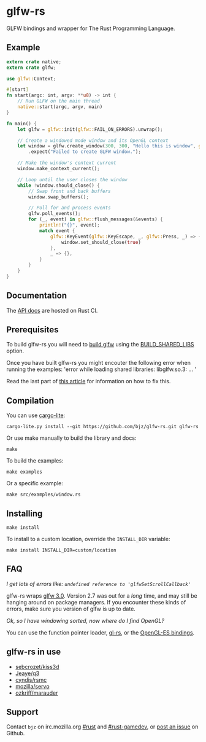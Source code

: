 <!--
    Copyright 2013 The GLFW-RS Developers. For a full listing of the authors,
    refer to the AUTHORS file at the top-level directory of this distribution.

    Licensed under the Apache License, Version 2.0 (the "License");
    you may not use this file except in compliance with the License.
    You may obtain a copy of the License at

        http://www.apache.org/licenses/LICENSE-2.0

    Unless required by applicable law or agreed to in writing, software
    distributed under the License is distributed on an "AS IS" BASIS,
    WITHOUT WARRANTIES OR CONDITIONS OF ANY KIND, either express or implied.
    See the License for the specific language governing permissions and
    limitations under the License.
-->

# glfw-rs

GLFW bindings and wrapper for The Rust Programming Language.

## Example

~~~rust
extern crate native;
extern crate glfw;

use glfw::Context;

#[start]
fn start(argc: int, argv: **u8) -> int {
    // Run GLFW on the main thread
    native::start(argc, argv, main)
}

fn main() {
    let glfw = glfw::init(glfw::FAIL_ON_ERRORS).unwrap();

    // Create a windowed mode window and its OpenGL context
    let window = glfw.create_window(300, 300, "Hello this is window", glfw::Windowed)
        .expect("Failed to create GLFW window.");

    // Make the window's context current
    window.make_context_current();

    // Loop until the user closes the window
    while !window.should_close() {
        // Swap front and back buffers
        window.swap_buffers();

        // Poll for and process events
        glfw.poll_events();
        for (_, event) in glfw::flush_messages(&events) {
            println!("{}", event);
            match event {
                glfw::KeyEvent(glfw::KeyEscape, _, glfw::Press, _) => {
                    window.set_should_close(true)
                },
                _ => {},
            }
        }
    }
}
~~~

## Documentation

The [API docs](http://rust-ci.org/bjz/glfw-rs/doc/glfw/) are hosted on Rust CI.

## Prerequisites

To build glfw-rs you will need to [build glfw](http://www.glfw.org/docs/latest/compile.html) using the [BUILD_SHARED_LIBS](http://www.glfw.org/docs/latest/compile.html#compile_options) option.

Once you have built glfw-rs you might encouter the following error when running the examples:
'error while loading shared libraries: libglfw.so.3: ... '

Read the last part of [this article](http://www.brandonfoltz.com/2012/12/compile-glfw-on-ubuntu-and-fix-libglfw-so-cannot-open-error/) for information on how to fix this.


## Compilation

You can use [cargo-lite](https://github.com/cmr/cargo-lite):

~~~
cargo-lite.py install --git https://github.com/bjz/glfw-rs.git glfw-rs
~~~

Or use make manually to build the library and docs:

~~~
make
~~~

To build the examples:

~~~
make examples
~~~

Or a specific example:

~~~
make src/examples/window.rs
~~~

## Installing

~~~
make install
~~~

To install to a custom location, override the `INSTALL_DIR` variable:

~~~
make install INSTALL_DIR=custom/location
~~~

## FAQ

_I get lots of errors like: `undefined reference to 'glfwSetScrollCallback'`_

glfw-rs wraps [glfw 3.0](http://www.glfw.org/). Version 2.7 was out for a
_long_ time, and may still be hanging around on package managers. If you
encounter these kinds of errors, make sure you version of glfw is up to date.

_Ok, so I have windowing sorted, now where do I find OpenGL?_

You can use the function pointer loader, [gl-rs](https://github.com/bjz/gl-rs),
or the [OpenGL-ES bindings](https://github.com/mozilla-servo/rust-opengles).

## glfw-rs in use

- [sebcrozet/kiss3d](https://github.com/sebcrozet/kiss3d)
- [Jeaye/q3](https://github.com/Jeaye/q3)
- [cyndis/rsmc](https://github.com/cyndis/rsmc/)
- [mozilla/servo](https://github.com/mozilla/servo)
- [ozkriff/marauder](https://github.com/ozkriff/marauder/)

## Support

Contact `bjz` on irc.mozilla.org [#rust](http://mibbit.com/?server=irc.mozilla.org&channel=%23rust)
and [#rust-gamedev](http://mibbit.com/?server=irc.mozilla.org&channel=%23rust-gamedev),
or [post an issue](https://github.com/bjz/glfw-rs/issues/new) on Github.
